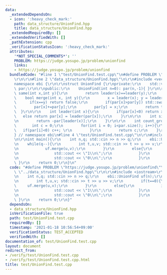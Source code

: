 ```yaml
---
data:
  _extendedDependsOn:
  - icon: ':heavy_check_mark:'
    path: data_structure/UnionFind.hpp
    title: data_structure/UnionFind.hpp
  _extendedRequiredBy: []
  _extendedVerifiedWith: []
  _pathExtension: cpp
  _verificationStatusIcon: ':heavy_check_mark:'
  attributes:
    '*NOT_SPECIAL_COMMENTS*': ''
    PROBLEM: https://judge.yosupo.jp/problem/unionfind
    links:
    - https://judge.yosupo.jp/problem/unionfind
  bundledCode: "#line 1 \"test/UnionFind.test.cpp\"\n#define PROBLEM \"https://judge.yosupo.jp/problem/unionfind\"\
    \r\n\r\n#line 2 \"data_structure/UnionFind.hpp\"\n\r\n#include <vector>\r\n\r\n\
    namespace ebi {\r\n\r\nstruct UnionFind {\r\nprivate:\r\n    std::vector<int>\
    \ par;\r\n\r\npublic:\r\n    UnionFind(int n=0): par(n,-1){ }\r\n\r\n    bool\
    \ same(int x,int y){\r\n        return leader(x)==leader(y);\r\n    }\r\n\r\n\
    \    bool merge(int x, int y){\r\n        x = leader(x); y = leader(y);\r\n  \
    \      if(x==y) return false;\r\n        if(par[x]>par[y]) std::swap(x,y);\r\n\
    \        par[x]+=par[y];\r\n        par[y] = x;\r\n        return true;\r\n  \
    \  }\r\n\r\n    int leader(int x){\r\n        if(par[x]<0) return x;\r\n     \
    \   else return par[x] = leader(par[x]);\r\n    }\r\n\r\n    int size(int x){\r\
    \n        return -par[leader(x)];\r\n    }\r\n\r\n    int count_group(){\r\n \
    \       int c = 0;\r\n        for(int i = 0; i<par.size(); i++){\r\n         \
    \   if(par[i]<0) c++; \r\n        }\r\n        return c;\r\n    }\r\n};\r\n\r\n\
    } // namespace ebi\n#line 4 \"test/UnionFind.test.cpp\"\n\r\n#include <iostream>\r\
    \n\r\nint main(){\r\n    int n,q; std::cin >> n >> q;\r\n    ebi::UnionFind uf(n);\r\
    \n    while(q--){\r\n        int t,u,v; std::cin >> t >> u >> v;\r\n        if(t==0){\r\
    \n            uf.merge(u,v);\r\n        }\r\n        else{\r\n            if(uf.same(u,v)){\r\
    \n                std::cout << \"1\\n\";\r\n            }\r\n            else{\r\
    \n                std::cout << \"0\\n\";\r\n            }\r\n        }\r\n   \
    \ }\r\n    return 0;\r\n}\n"
  code: "#define PROBLEM \"https://judge.yosupo.jp/problem/unionfind\"\r\n\r\n#include\
    \ \"../data_structure/UnionFind.hpp\"\r\n\r\n#include <iostream>\r\n\r\nint main(){\r\
    \n    int n,q; std::cin >> n >> q;\r\n    ebi::UnionFind uf(n);\r\n    while(q--){\r\
    \n        int t,u,v; std::cin >> t >> u >> v;\r\n        if(t==0){\r\n       \
    \     uf.merge(u,v);\r\n        }\r\n        else{\r\n            if(uf.same(u,v)){\r\
    \n                std::cout << \"1\\n\";\r\n            }\r\n            else{\r\
    \n                std::cout << \"0\\n\";\r\n            }\r\n        }\r\n   \
    \ }\r\n    return 0;\r\n}"
  dependsOn:
  - data_structure/UnionFind.hpp
  isVerificationFile: true
  path: test/UnionFind.test.cpp
  requiredBy: []
  timestamp: '2021-01-18 10:56:54+09:00'
  verificationStatus: TEST_ACCEPTED
  verifiedWith: []
documentation_of: test/UnionFind.test.cpp
layout: document
redirect_from:
- /verify/test/UnionFind.test.cpp
- /verify/test/UnionFind.test.cpp.html
title: test/UnionFind.test.cpp
---
```

